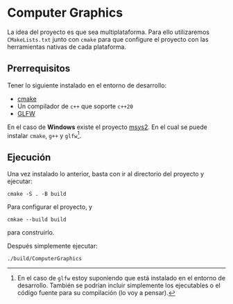 # Computer Graphics 

La idea del proyecto es que sea multiplataforma. 
Para ello utilizaremos `CMakeLists.txt` junto con `cmake`
para que configure el proyecto con las herramientas nativas de cada plataforma.

## Prerrequisitos

Tener lo siguiente instalado en el entorno de desarrollo:

- [cmake](https://cmake.org/download/)
- Un compilador de `c++` que soporte `c++20`
- [GLFW](https://www.glfw.org/)

En el caso de **Windows** existe el proyecto [msys2](https://www.msys2.org/).
En el cual se puede instalar `cmake`, `g++` y `glfw`[^1].

[^1]: En el caso de `glfw` estoy suponiendo que está instalado en el entorno de desarrollo.
    También se podrían incluir simplemente los ejecutables o el código fuente para su compilación
    (lo voy a pensar).

## Ejecución 

Una vez instalado lo anterior, basta con ir al directorio del proyecto y ejecutar:
```
cmake -S . -B build
```
Para configurar el proyecto, y
```
cmkae --build build
```
para construirlo.

Después simplemente ejecutar:
```
./build/ComputerGraphics
```





